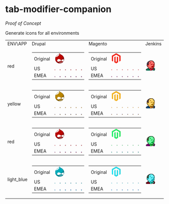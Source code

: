 # tab-modifier-companion
_Proof of Concept_

Generate icons for all environments

<table>
    <tr>
        <td>ENV\APP</td>
        <td>Drupal</td>
        <td>Magento</td>
        <td>Jenkins</td>
    <tr>
    <tr>
        <td>red</td>
        <td>
            <table>
                <tr>
                    <td>Original</td>
                    <td colspan="6"><img src="icons_generated/red/drupal.png" /></td>
                </tr>
                <tr>
                    <td>US</td>
                    <td><img src="icons_generated/red/US/drupal.png" /></td>
                    <td><img src="icons_generated/red/US/drupal-US1.png" /></td>
                    <td><img src="icons_generated/red/US/drupal-US2.png" /></td>
                    <td><img src="icons_generated/red/US/drupal-US3.png" /></td>
                    <td><img src="icons_generated/red/US/drupal-US4.png" /></td>
                    <td><img src="icons_generated/red/US/drupal-US5.png" /></td>
                </tr>
                <tr>
                    <td>EMEA</td>
                    <td><img src="icons_generated/red/EMEA/drupal.png" /></td>
                    <td><img src="icons_generated/red/EMEA/drupal-EMEA1.png" /></td>
                    <td><img src="icons_generated/red/EMEA/drupal-EMEA2.png" /></td>
                    <td><img src="icons_generated/red/EMEA/drupal-EMEA3.png" /></td>
                    <td><img src="icons_generated/red/EMEA/drupal-EMEA4.png" /></td>
                    <td><img src="icons_generated/red/EMEA/drupal-EMEA5.png" /></td>
                </tr>
            </table>
        </td>
        <td>
            <table>
                <tr>
                    <td>Original</td>
                    <td colspan="6"><img src="icons_generated/red/magento.png" /></td>
                </tr>
                <tr>
                    <td>US</td>
                    <td><img src="icons_generated/red/US/magento.png" /></td>
                    <td><img src="icons_generated/red/US/magento-US1.png" /></td>
                    <td><img src="icons_generated/red/US/magento-US2.png" /></td>
                    <td><img src="icons_generated/red/US/magento-US3.png" /></td>
                    <td><img src="icons_generated/red/US/magento-US4.png" /></td>
                    <td><img src="icons_generated/red/US/magento-US5.png" /></td>
                </tr>
                <tr>
                    <td>EMEA</td>
                    <td><img src="icons_generated/red/EMEA/magento.png" /></td>
                    <td><img src="icons_generated/red/EMEA/magento-EMEA1.png" /></td>
                    <td><img src="icons_generated/red/EMEA/magento-EMEA2.png" /></td>
                    <td><img src="icons_generated/red/EMEA/magento-EMEA3.png" /></td>
                    <td><img src="icons_generated/red/EMEA/magento-EMEA4.png" /></td>
                    <td><img src="icons_generated/red/EMEA/magento-EMEA5.png" /></td>
                </tr>
            </table>
        </td>
        <td>
            <img src="icons_generated/red/jenkins.png" />
        </td>
    <tr>
    <tr>
        <td>yellow</td>
        <td>
            <table>
                <tr>
                    <td>Original</td>
                    <td colspan="6"><img src="icons_generated/yellow/drupal.png" /></td>
                </tr>
                <tr>
                    <td>US</td>
                    <td><img src="icons_generated/yellow/US/drupal.png" /></td>
                    <td><img src="icons_generated/yellow/US/drupal-US1.png" /></td>
                    <td><img src="icons_generated/yellow/US/drupal-US2.png" /></td>
                    <td><img src="icons_generated/yellow/US/drupal-US3.png" /></td>
                    <td><img src="icons_generated/yellow/US/drupal-US4.png" /></td>
                    <td><img src="icons_generated/yellow/US/drupal-US5.png" /></td>
                </tr>
                <tr>
                    <td>EMEA</td>
                    <td><img src="icons_generated/yellow/EMEA/drupal.png" /></td>
                    <td><img src="icons_generated/yellow/EMEA/drupal-EMEA1.png" /></td>
                    <td><img src="icons_generated/yellow/EMEA/drupal-EMEA2.png" /></td>
                    <td><img src="icons_generated/yellow/EMEA/drupal-EMEA3.png" /></td>
                    <td><img src="icons_generated/yellow/EMEA/drupal-EMEA4.png" /></td>
                    <td><img src="icons_generated/yellow/EMEA/drupal-EMEA5.png" /></td>
                </tr>
            </table>
        </td>
        <td>
            <table>
                <tr>
                    <td>Original</td>
                    <td colspan="6"><img src="icons_generated/yellow/magento.png" /></td>
                </tr>
                <tr>
                    <td>US</td>
                    <td><img src="icons_generated/yellow/US/magento.png" /></td>
                    <td><img src="icons_generated/yellow/US/magento-US1.png" /></td>
                    <td><img src="icons_generated/yellow/US/magento-US2.png" /></td>
                    <td><img src="icons_generated/yellow/US/magento-US3.png" /></td>
                    <td><img src="icons_generated/yellow/US/magento-US4.png" /></td>
                    <td><img src="icons_generated/yellow/US/magento-US5.png" /></td>
                </tr>
                <tr>
                    <td>EMEA</td>
                    <td><img src="icons_generated/yellow/EMEA/magento.png" /></td>
                    <td><img src="icons_generated/yellow/EMEA/magento-EMEA1.png" /></td>
                    <td><img src="icons_generated/yellow/EMEA/magento-EMEA2.png" /></td>
                    <td><img src="icons_generated/yellow/EMEA/magento-EMEA3.png" /></td>
                    <td><img src="icons_generated/yellow/EMEA/magento-EMEA4.png" /></td>
                    <td><img src="icons_generated/yellow/EMEA/magento-EMEA5.png" /></td>
                </tr>
            </table>
        </td>
        <td>
            <img src="icons_generated/yellow/jenkins.png" />
        </td>
    <tr>
    <tr>
        <td>red</td>
        <td>
            <table>
                <tr>
                    <td>Original</td>
                    <td colspan="6"><img src="icons_generated/red/drupal.png" /></td>
                </tr>
                <tr>
                    <td>US</td>
                    <td><img src="icons_generated/red/US/drupal.png" /></td>
                    <td><img src="icons_generated/red/US/drupal-US1.png" /></td>
                    <td><img src="icons_generated/red/US/drupal-US2.png" /></td>
                    <td><img src="icons_generated/red/US/drupal-US3.png" /></td>
                    <td><img src="icons_generated/red/US/drupal-US4.png" /></td>
                    <td><img src="icons_generated/red/US/drupal-US5.png" /></td>
                </tr>
                <tr>
                    <td>EMEA</td>
                    <td><img src="icons_generated/red/EMEA/drupal.png" /></td>
                    <td><img src="icons_generated/red/EMEA/drupal-EMEA1.png" /></td>
                    <td><img src="icons_generated/red/EMEA/drupal-EMEA2.png" /></td>
                    <td><img src="icons_generated/red/EMEA/drupal-EMEA3.png" /></td>
                    <td><img src="icons_generated/red/EMEA/drupal-EMEA4.png" /></td>
                    <td><img src="icons_generated/red/EMEA/drupal-EMEA5.png" /></td>
                </tr>
            </table>
        </td>
        <td>
            <table>
                <tr>
                    <td>Original</td>
                    <td colspan="6"><img src="icons_generated/green/magento.png" /></td>
                </tr>
                <tr>
                    <td>US</td>
                    <td><img src="icons_generated/green/US/magento.png" /></td>
                    <td><img src="icons_generated/green/US/magento-US1.png" /></td>
                    <td><img src="icons_generated/green/US/magento-US2.png" /></td>
                    <td><img src="icons_generated/green/US/magento-US3.png" /></td>
                    <td><img src="icons_generated/green/US/magento-US4.png" /></td>
                    <td><img src="icons_generated/green/US/magento-US5.png" /></td>
                </tr>
                <tr>
                    <td>EMEA</td>
                    <td><img src="icons_generated/green/EMEA/magento.png" /></td>
                    <td><img src="icons_generated/green/EMEA/magento-EMEA1.png" /></td>
                    <td><img src="icons_generated/green/EMEA/magento-EMEA2.png" /></td>
                    <td><img src="icons_generated/green/EMEA/magento-EMEA3.png" /></td>
                    <td><img src="icons_generated/green/EMEA/magento-EMEA4.png" /></td>
                    <td><img src="icons_generated/green/EMEA/magento-EMEA5.png" /></td>
                </tr>
            </table>
        </td>
        <td>
            <img src="icons_generated/green/jenkins.png" />
        </td>
    <tr>
    <tr>
        <td>light_blue</td>
        <td>
            <table>
                <tr>
                    <td>Original</td>
                    <td colspan="6"><img src="icons_generated/light_blue/drupal.png" /></td>
                </tr>
                <tr>
                    <td>US</td>
                    <td><img src="icons_generated/light_blue/US/drupal.png" /></td>
                    <td><img src="icons_generated/light_blue/US/drupal-US1.png" /></td>
                    <td><img src="icons_generated/light_blue/US/drupal-US2.png" /></td>
                    <td><img src="icons_generated/light_blue/US/drupal-US3.png" /></td>
                    <td><img src="icons_generated/light_blue/US/drupal-US4.png" /></td>
                    <td><img src="icons_generated/light_blue/US/drupal-US5.png" /></td>
                </tr>
                <tr>
                    <td>EMEA</td>
                    <td><img src="icons_generated/light_blue/EMEA/drupal.png" /></td>
                    <td><img src="icons_generated/light_blue/EMEA/drupal-EMEA1.png" /></td>
                    <td><img src="icons_generated/light_blue/EMEA/drupal-EMEA2.png" /></td>
                    <td><img src="icons_generated/light_blue/EMEA/drupal-EMEA3.png" /></td>
                    <td><img src="icons_generated/light_blue/EMEA/drupal-EMEA4.png" /></td>
                    <td><img src="icons_generated/light_blue/EMEA/drupal-EMEA5.png" /></td>
                </tr>
            </table>
        </td>
        <td>
            <table>
                <tr>
                    <td>Original</td>
                    <td colspan="6"><img src="icons_generated/light_blue/magento.png" /></td>
                </tr>
                <tr>
                    <td>US</td>
                    <td><img src="icons_generated/light_blue/US/magento.png" /></td>
                    <td><img src="icons_generated/light_blue/US/magento-US1.png" /></td>
                    <td><img src="icons_generated/light_blue/US/magento-US2.png" /></td>
                    <td><img src="icons_generated/light_blue/US/magento-US3.png" /></td>
                    <td><img src="icons_generated/light_blue/US/magento-US4.png" /></td>
                    <td><img src="icons_generated/light_blue/US/magento-US5.png" /></td>
                </tr>
                <tr>
                    <td>EMEA</td>
                    <td><img src="icons_generated/light_blue/EMEA/magento.png" /></td>
                    <td><img src="icons_generated/light_blue/EMEA/magento-EMEA1.png" /></td>
                    <td><img src="icons_generated/light_blue/EMEA/magento-EMEA2.png" /></td>
                    <td><img src="icons_generated/light_blue/EMEA/magento-EMEA3.png" /></td>
                    <td><img src="icons_generated/light_blue/EMEA/magento-EMEA4.png" /></td>
                    <td><img src="icons_generated/light_blue/EMEA/magento-EMEA5.png" /></td>
                </tr>
            </table>
        </td>
        <td>
            <img src="icons_generated/light_blue/jenkins.png" />
        </td>
    <tr>
</table>